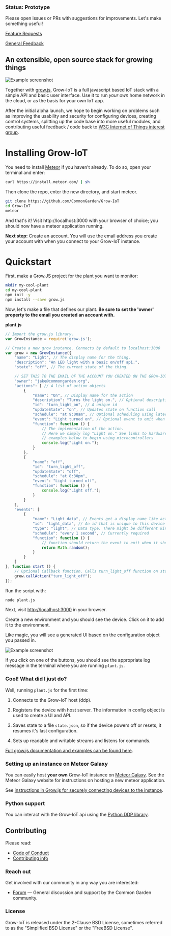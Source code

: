 ### Status: Prototype
Please open issues or PRs with suggestions for improvements. Let's make something useful!

<!-- Should we just use gitter or IRC? -->
<!-- [![Slack Status](http://slack.commongarden.org/badge.svg)](http://slack.commongarden.org) -->

[Feature Requests](http://forum.commongarden.org/c/feature-requests)

[General Feedback](http://forum.commongarden.org/c/feedback)

## An extensible, open source stack for growing things

![Example screenshot](https://raw.githubusercontent.com/CommonGarden/Grow-IoT/master/public/example.png)

Together with [grow.js](https://github.com/CommonGarden/grow.js), Grow-IoT is a full javascript based IoT stack with a simple API and basic user interface. Use it to run *your own* home network in the cloud, or as the basis for your own IoT app.

After the initial alpha launch, we hope to begin working on problems such as improving the usability and security for configuring devices, creating control systems, splitting up the code base into more useful modules, and contributing useful feedback / code back to [W3C Internet of Things interest group](https://github.com/w3c/web-of-things-framework).

# Installing Grow-IoT

You need to install [Meteor](https://www.meteor.com/) if you haven't already. To do so, open your terminal and enter:
```bash
curl https://install.meteor.com/ | sh
```

Then clone the repo, enter the new directory, and start meteor.

```bash
git clone https://github.com/CommonGarden/Grow-IoT
cd Grow-IoT
meteor
```

And that's it! Visit http://localhost:3000 with your browser of choice; you should now have a meteor application running.

**Next step:** Create an account. You will use the email address you create your account with when you connect to your Grow-IoT instance.

# Quickstart

First, make a Grow.JS project for the plant you want to monitor:

```bash
mkdir my-cool-plant
cd my-cool-plant
npm init -y
npm install --save grow.js
```

Now, let's make a file that defines our plant. **Be sure to set the 'owner' property to the email you created an account with.**

**plant.js**

```javascript
// Import the grow.js library.
var GrowInstance = require('grow.js');

// Create a new grow instance. Connects by default to localhost:3000
var grow = new GrowInstance({
    "name": "Light", // The display name for the thing.
    "description": "An LED light with a basic on/off api.",
    "state": "off", // The current state of the thing.

    // SET THIS TO THE EMAIL OF THE ACCOUNT YOU CREATED ON THE GROW-IOT APP.
    "owner": "jake@commongarden.org",
    "actions": [ // A list of action objects
        {
            "name": "On", // Display name for the action
            "description": "Turns the light on.", // Optional description
            "id": "turn_light_on", // A unique id
            "updateState": "on", // Updates state on function call
            "schedule": "at 9:00am", // Optional scheduling using later.js
            "event": "Light turned on", // Optional event to emit when called.
            "function": function () {
                // The implementation of the action.
                // Here we simply log "Light on." See links to hardware
                // examples below to begin using microcontrollers
                console.log("Light on."); 
            }
        },
        {
            "name": "off",
            "id": "turn_light_off",
            "updateState": "off",
            "schedule": "at 8:30pm",
            "event": "Light turned off",
            "function": function () {
                console.log("Light off.");
            }
        }
    ],
    "events": [
        {
            "name": "Light data", // Events get a display name like actions
            "id": "light_data", // An id that is unique to this device
            "type": "light", // Data type. There might be different kinds of events?
            "schedule": "every 1 second", // Currently required
            "function": function () {
                // function should return the event to emit when it should be emited.
                return Math.random();
            }
        }
    ]
}, function start () {
    // Optional Callback function. Calls turn_light_off function on start.
    grow.callAction("turn_light_off");
});
```

Run the script with:

```bash
node plant.js
```

Next, visit [http://localhost:3000](http://localhost:3000) in your browser.

Create a new environment and you should see the device. Click on it to add it to the environment.

Like magic, you will see a generated UI based on the configuration object you passed in.

![Example screenshot](https://raw.githubusercontent.com/CommonGarden/Grow-IoT/master/public/example.png)

If you click on one of the buttons, you should see the appropriate log message in the terminal where you are running `plant.js`.

### Cool! What did I just do? 

Well, running `plant.js` for the first time:

1. Connects to the Grow-IoT host (ddp).

2. Registers the device with host server. The information in config object is used to create a UI and API.

3. Saves state to a file `state.json`, so if the device powers off or resets, it resumes it's last configuration.

4. Sets up readable and writable streams and listens for commands.

[Full grow.js documentation and examples can be found here](http://commongarden.github.io/grow.js/).

### Setting up an instance on Meteor Galaxy

You can easily host **your own** Grow-IoT instance on [Meteor Galaxy](https://galaxy.meteor.com/). See the Meteor Galaxy website for instructions on hosting a new meteor application.

See [instructions in Grow.js for securely connecting devices to the instance](https://github.com/CommonGarden/grow.js).

### Python support
You can interact with the Grow-IoT api using the [Python DDP library](https://github.com/hharnisc/python-ddp).

## Contributing

Please read:
* [Code of Conduct](https://github.com/CommonGarden/Organization/blob/master/code-of-conduct.md)
* [Contributing info](https://github.com/CommonGarden/Organization/blob/master/contributing.md)

### Reach out
Get involved with our community in any way you are interested:

<!-- * [Join us on Slack](http://slack.commongarden.org) — Collaboration and real time discussions. -->
* [Forum](http://forum.commongarden.org/) — General discussion and support by the Common Garden community.

### License
Grow-IoT is released under the 2-Clause BSD License, sometimes referred to as the "Simplified BSD License" or the "FreeBSD License". 
